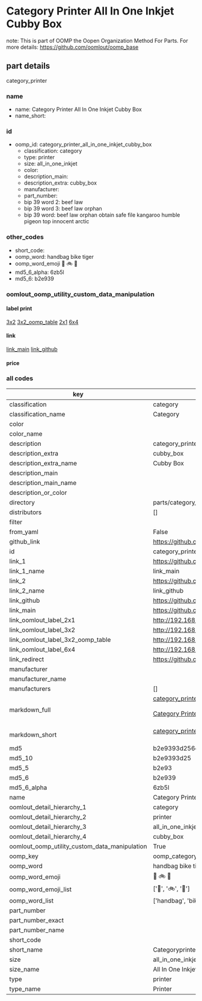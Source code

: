 # Category Printer All In One Inkjet Cubby Box  

note: This is part of OOMP the Oopen Organization Method For Parts. For more details: https://github.com/oomlout/oomp_base

##  part details
  



category_printer



### name
* name: Category Printer All In One Inkjet Cubby Box
* name_short: 
### id
* oomp_id: category_printer_all_in_one_inkjet_cubby_box
  * classification: category
  * type: printer
  * size: all_in_one_inkjet
  * color: 
  * description_main: 
  * description_extra: cubby_box
  * manufacturer: 
  * part_number: 
  * bip 39 word 2: beef law
  * bip 39 word 3: beef law orphan
  * bip 39 word: beef law orphan obtain safe file kangaroo humble pigeon top innocent arctic

### other_codes
* short_code: 
* oomp_word: handbag bike tiger
* oomp_word_emoji :handbag: :bike: :tiger:
* md5_6_alpha: 6zb5l
* md5_6: b2e939






### oomlout_oomp_utility_custom_data_manipulation
#### label print
[3x2](http://192.168.1.245:1112/?label=oomp%206zb5l)
[3x2_oomp_table](http://192.168.1.108:1112/?label=oomp%206zb5l)
[2x1](http://192.168.1.242:1112/?label=oomp%206zb5l)
[6x4](http://192.168.1.55:1112/?label=oomp%206zb5l)    

#### link

[link_main](https://github.com/oomlout/oomlout_oomp_version_1_messy/tree/main/parts/category_printer_all_in_one_inkjet_cubby_box) [link_github](https://github.com/oomlout/oomlout_oomp_version_1_messy/tree/main/parts/category_printer_all_in_one_inkjet_cubby_box)                             

#### price







### all codes 
| key | value |  
| --- | --- |  
| classification | category |  
| classification_name | Category |  
| color |  |  
| color_name |  |  
| description | category_printer |  
| description_extra | cubby_box |  
| description_extra_name | Cubby Box |  
| description_main |  |  
| description_main_name |  |  
| description_or_color |   |  
| directory | parts/category_printer_all_in_one_inkjet_cubby_box |  
| distributors | [] |  
| filter |  |  
| from_yaml | False |  
| github_link | https://github.com/oomlout/oomlout_oomp_part_src/tree/main/parts/category_printer_all_in_one_inkjet_cubby_box |  
| id | category_printer_all_in_one_inkjet_cubby_box |  
| link_1 | https://github.com/oomlout/oomlout_oomp_version_1_messy/tree/main/parts/category_printer_all_in_one_inkjet_cubby_box |  
| link_1_name | link_main |  
| link_2 | https://github.com/oomlout/oomlout_oomp_version_1_messy/tree/main/parts/category_printer_all_in_one_inkjet_cubby_box |  
| link_2_name | link_github |  
| link_github | https://github.com/oomlout/oomlout_oomp_version_1_messy/tree/main/parts/category_printer_all_in_one_inkjet_cubby_box |  
| link_main | https://github.com/oomlout/oomlout_oomp_version_1_messy/tree/main/parts/category_printer_all_in_one_inkjet_cubby_box |  
| link_oomlout_label_2x1 | http://192.168.1.242:1112/?label=oomp%206zb5l |  
| link_oomlout_label_3x2 | http://192.168.1.245:1112/?label=oomp%206zb5l |  
| link_oomlout_label_3x2_oomp_table | http://192.168.1.108:1112/?label=oomp%206zb5l |  
| link_oomlout_label_6x4 | http://192.168.1.55:1112/?label=oomp%206zb5l |  
| link_redirect | https://github.com/oomlout/oomlout_oomp_version_1_messy/tree/main/parts/category_printer_all_in_one_inkjet_cubby_box |  
| manufacturer |  |  
| manufacturer_name |  |  
| manufacturers | [] |  
| markdown_full | [category_printer_all_in_one_inkjet_cubby_box](none)<br>[](none)<br>[Category Printer All In One Inkjet Cubby Box](none)<br><br> |  
| markdown_short | [category_printer_all_in_one_inkjet_cubby_box](none)<br><br> |  
| md5 | b2e9393d256eef3158df0989399f78a0 |  
| md5_10 | b2e9393d25 |  
| md5_5 | b2e93 |  
| md5_6 | b2e939 |  
| md5_6_alpha | 6zb5l |  
| name | Category Printer All In One Inkjet Cubby Box |  
| oomlout_detail_hierarchy_1 | category |  
| oomlout_detail_hierarchy_2 | printer |  
| oomlout_detail_hierarchy_3 | all_in_one_inkjet |  
| oomlout_detail_hierarchy_4 | cubby_box |  
| oomlout_oomp_utility_custom_data_manipulation | True |  
| oomp_key | oomp_category_printer_all_in_one_inkjet_cubby_box |  
| oomp_word | handbag bike tiger |  
| oomp_word_emoji | :handbag: :bike: :tiger: |  
| oomp_word_emoji_list | [':handbag:', ':bike:', ':tiger:'] |  
| oomp_word_list | ['handbag', 'bike', 'tiger'] |  
| part_number |  |  
| part_number_exact |  |  
| part_number_name |  |  
| short_code |  |  
| short_name | Categoryprinter |  
| size | all_in_one_inkjet |  
| size_name | All In One Inkjet |  
| type | printer |  
| type_name | Printer |  
